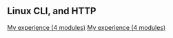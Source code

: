 ## Linux CLI, and HTTP
[My experience (4 modules)](https://github.com/martoff1980/kottans-frontend/tree/main/task_linux_cli)
[My experience (4 modules)](../task_linux_cli)

